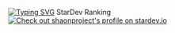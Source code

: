 <a href="https://git.io/typing-svg"><img src="https://readme-typing-svg.demolab.com?font=Fira+Code&size=33&letterSpacing=&pause=1000&color=F70000&background=000000&width=500&height=100&lines=Hi+I'm+Shaon+Ahmed+here%F0%9F%A4%AD;IT'S+NOT+A+JUST+NAME+BRO%F0%9F%A5%B1;IT'S+A+BRAND%F0%9F%94%A5;Respect+Shaon+Ahmed%F0%9F%A5%B0;Thanks+My+All+Friend%E2%9D%A4%EF%B8%8F%F0%9F%A5%80" alt="Typing SVG" /></a>
StarDev Ranking <a href="https://stardev.io/developers/shaonproject"><img alt="Check out shaonproject's profile on stardev.io" src="https://stardev.io/developers/shaonproject/badge/languages/global.svg" /></a>

